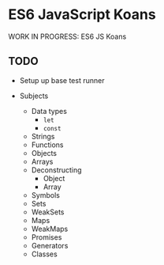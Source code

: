 # ES6 JavaScript Koans

WORK IN PROGRESS: ES6 JS Koans

## TODO

* Setup up base test runner

* Subjects
  * Data types
    * `let`
    * `const`
  * Strings
  * Functions
  * Objects
  * Arrays
  * Deconstructing
    * Object
    * Array
  * Symbols
  * Sets
  * WeakSets
  * Maps
  * WeakMaps
  * Promises
  * Generators
  * Classes
